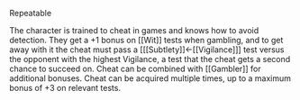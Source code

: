 Repeatable

The character is trained to cheat in games and knows how to avoid detection. They get a +1 bonus on [[Wit]] tests when gambling, and to get away with it the cheat must pass a \[[[Subtlety]]←[[Vigilance]]\] test versus the opponent with the highest Vigilance, a test that the cheat gets a second chance to succeed on. Cheat can be combined with [[Gambler]] for additional bonuses. Cheat can be acquired multiple times, up to a maximum bonus of +3 on relevant tests.
